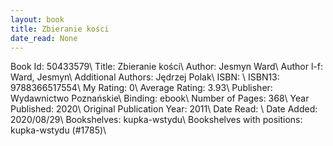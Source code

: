 ```yaml
---
layout: book
title: Zbieranie kości
date_read: None
---
```


Book Id: 50433579\ 
Title: Zbieranie kości\ 
Author: Jesmyn Ward\ 
Author l-f: Ward, Jesmyn\ 
Additional Authors: Jędrzej Polak\ 
ISBN: \ 
ISBN13: 9788366517554\ 
My Rating: 0\ 
Average Rating: 3.93\ 
Publisher: Wydawnictwo Poznańskie\ 
Binding: ebook\ 
Number of Pages: 368\ 
Year Published: 2020\ 
Original Publication Year: 2011\ 
Date Read: \ 
Date Added: 2020/08/29\ 
Bookshelves: kupka-wstydu\ 
Bookshelves with positions: kupka-wstydu (#1785)\ 

